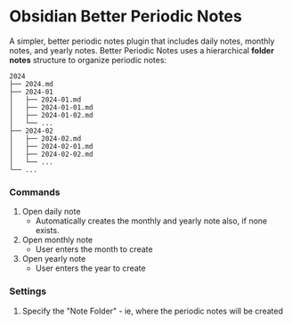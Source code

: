 # Obsidian Better Periodic Notes

A simpler, better periodic notes plugin that includes daily notes, monthly notes, and yearly notes. Better Periodic Notes uses a hierarchical **folder notes** structure to organize periodic notes:

```
2024
├── 2024.md
├── 2024-01
│   ├── 2024-01.md
│   ├── 2024-01-01.md
│   ├── 2024-01-02.md
│   └── ...
├── 2024-02
│   ├── 2024-02.md
│   ├── 2024-02-01.md
│   ├── 2024-02-02.md
│   └── ...
└── ...
```

### Commands
1. Open daily note
    - Automatically creates the monthly and yearly note also, if none exists.
2. Open monthly note
    - User enters the month to create
3. Open yearly note
    - User enters the year to create


### Settings
1. Specify the "Note Folder" - ie, where the periodic notes will be created
